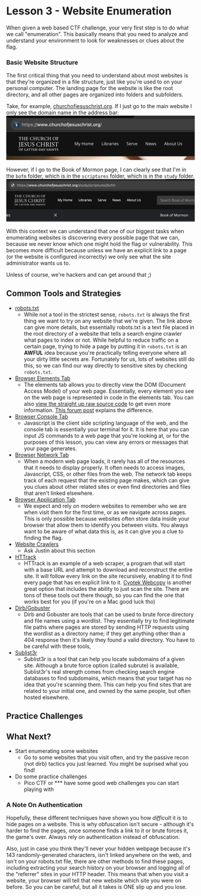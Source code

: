 # Lesson 3 - Website Enumeration
When given a web based CTF challenge, your very first step is to do what we call "enumeration". This basically means that you need to analyze and understand your environment to look for weaknesses or clues about the flag.  

### Basic Website Structure

The first critical thing that you need to understand about most websites is that they're organized in a file structure, just like you're used to on your personal computer. The landing page for the website is like the root directory, and all other pages are organized into folders and subfolders. 

Take, for example, [churchofjesuschrist.org](https://www.churchofjesuschrist.org/?lang=eng). If I just go to the main website I only see the domain name in the address bar:
<img src="name_without_path.png">

However, if I go to the Book of Mormon page, I can clearly see that I'm in the `bofm` folder, which is in the `scriptures` folder, which is in the `study` folder. 
<img src="name_with_path.png">

With this context we can understand that one of our biggest tasks when enumerating websites is discovering every possible page that we can, because we never know which one might hold the flag or vulnerability. This becomes more difficult because unless we have an explicit link to a page (or the website is configured incorrectly) we only see what the site administrator wants us to. 

Unless of course, we're hackers and can get around that ;)

## Common Tools and Strategies

* [robots.txt](https://developers.google.com/search/docs/crawling-indexing/robots/intro)
    * While not a tool in the strictest sense, `robots.txt` is always the first thing we want to try on any website that we're given. The link above can give more details, but essentially robots.txt is a text file placed in the root directory of a website that tells a search engine crawler what pages to index or not. While helpful to reduce traffic on a certain page, trying to hide a page by putting it in `robots.txt` is an **AWFUL** idea because you're practically telling everyone where all your dirty little secrets are. Fortunately for us, lots of websites still do this, so we can find our way directly to sensitive sites by checking `robots.txt`. 
* [Browser Elements Tab](https://webkit.org/web-inspector/elements-tab/)
    * The elements tab allows you to directly view the DOM (Document Access Model) of your web page. Essentially, every element you see on the web page is represented in code in the elements tab. You can also [view the straight up raw source code](https://firefox-source-docs.mozilla.org/devtools-user/view_source/index.html) to get even more information. [This forum post](https://stackoverflow.com/questions/18967324/difference-between-source-code-and-inspect-element) explains the difference. 
* [Browser Console Tab](https://www.javascripttutorial.net/web-development-tools/)
    * Javascript is the client side scripting language of the web, and the console tab is essentially your terminal for it. It is here that you can input JS commands to a web page that you're looking at, or for the purposes of this lesson, you can view any errors or messages that your page generates. 
* [Browser Network Tab](https://developer.chrome.com/docs/devtools/network/)
    * When a modern web page loads, it rarely has all of the resources that it needs to display properly. It often needs to access images, Javascript, CSS, or other files from the web. The network tab keeps track of each request that the existing page makes, which can give you clues about other related sites or even find directories and files that aren't linked elsewhere. 
* [Browser Application Tab](https://developer.chrome.com/docs/devtools/#application)
    * We expect and rely on modern websites to remember who we are when visit them for the first time, or as we navigate across pages. This is only possible because websites often store data inside your browser that allow them to identify you between visits. You always want to be aware of what data this is, as it can give you a clue to finding the flag. 
* [Website Crawlers](yeah)
    * Ask Justin about this section
* [HTTrack](https://www.httrack.com/)
    * HTTrack is an example of a web scraper, a program that will start with a base URL and attempt to download and reconstruct the entire site. It will follow every link on the site recursively, enabling it to find every page that has en explicit link to it. [Cyotek Webcopy](https://www.cyotek.com/cyotek-webcopy/downloads) is another great option that includes the ability to just scan the site. There are tons of these tools out there though, so you can find the one that works best for you (if you're on a Mac good luck tho)
* [Dirb/Gobuster](https://www.kali.org/tools/dirb/)
    * Dirb and Gobuster are tools that can be used to brute force directory and file names using a wordlist. They essentially try to find legitimate file paths where pages are stored by sending HTTP requests using the wordlist as a directory name; if they get anything other than a 404 response then it's likely they found a valid directory. You have to be careful with these tools, 
* [Sublist3r](yeah)
    * Sublist3r is a tool that can help you locate subdomains of a given site. Although a brute force option (called subrute) is available, Sublist3r's real strength comes from checking search engine databases to find subdomains, which means that your target has no idea that you're scanning them. This can help you find sites that are related to your initial one, and owned by the same people, but often hosted elsewhere. 

## Practice Challenges

## What Next?

* Start enumerating some websites
    * Go to some websites that you visit often, and try the passive recon (not dirb) tactics you just learned. You might be suprised what you find! 
* Do some practice challenges
    * Pico CTF or *** have some good web challenges you can start playing with

### A Note On Authentication
Hopefully, these different techniques have shown you how *difficult* it is to hide pages on a website. This is why obfuscation isn't secure - although it's harder to find the pages, once someone finds a link to it or brute forces it, the game's over. Always rely on authentication instead of obfuscation. 

Also, just in case you think they'll never your hidden webpage because it's 143 randomly-generated characters, isn't linked anywhere on the web, and isn't on your robots.txt file, there are other methods to find these pages, including extracting your search history on your browser and logging all of the "referrer" sites in your HTTP header. This means that when you visit a website, your browser will tell that new website which site you were on before. So you can be careful, but all it takes is ONE slip up and you lose.